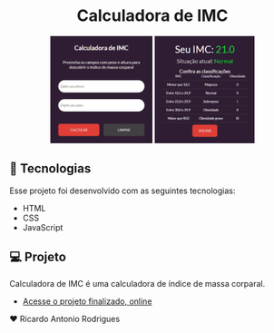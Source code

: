 <h1 align="center"> Calculadora de IMC </h1>
<p align="center">
 <img alt="projeto calculadora IMC" src=".github/preview1.png" width="35.7%">
 <img alt="projeto calculadora IMC" src=".github/preview2.png" width="35%">
</p>

## 🚀 Tecnologias

Esse projeto foi desenvolvido com as seguintes tecnologias:

- HTML 
- CSS
- JavaScript

## 💻 Projeto

Calculadora de IMC  é uma  calculadora de índice de massa corparal.

- [Acesse o projeto finalizado, online](https://ricantony6.github.io/calculadora-imc/)

♥ Ricardo Antonio Rodrigues
